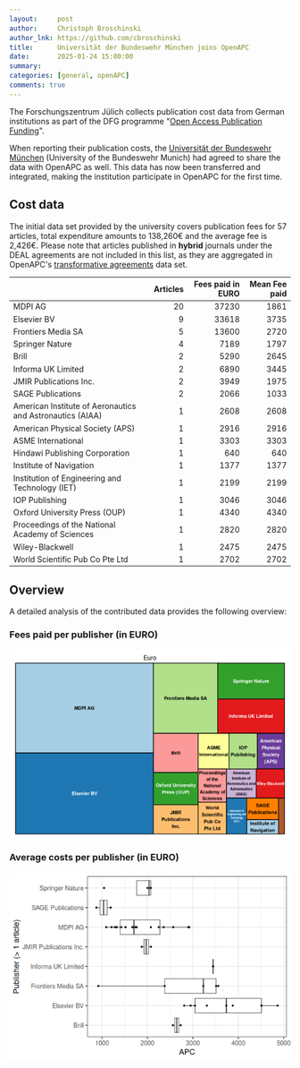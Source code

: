 ```yaml
---
layout:     post
author:     Christoph Broschinski
author_lnk: https://github.com/cbroschinski
title:      Universität der Bundeswehr München joins OpenAPC
date:       2025-01-24 15:00:00
summary:    
categories: [general, openAPC]
comments: true
---
```





The Forschungszentrum Jülich collects publication cost data from German institutions as part of the DFG programme "[Open Access Publication Funding](https://www.fz-juelich.de/en/zb/open-science/open-access/monitoring-dfg-oa-publication-funding)".

When reporting their publication costs, the [Universität der Bundeswehr München](https://www.unibw.de) (University of the Bundeswehr Munich) had agreed to share the data with OpenAPC as well. This data has now been transferred and integrated, making the institution participate in OpenAPC for the first time.



## Cost data



The initial data set provided by the university covers publication fees for 57 articles, total expenditure amounts to 138,260€ and the average fee is 2,426€. Please note that articles published in **hybrid** journals under the DEAL agreements are not included in this list, as they are aggregated in OpenAPC's [transformative agreements](https://github.com/OpenAPC/openapc-de/tree/master/data/transformative_agreements) data set.



|                                                          | Articles| Fees paid in EURO| Mean Fee paid|
|:---------------------------------------------------------|--------:|-----------------:|-------------:|
|MDPI AG                                                   |       20|             37230|          1861|
|Elsevier BV                                               |        9|             33618|          3735|
|Frontiers Media SA                                        |        5|             13600|          2720|
|Springer Nature                                           |        4|              7189|          1797|
|Brill                                                     |        2|              5290|          2645|
|Informa UK Limited                                        |        2|              6890|          3445|
|JMIR Publications Inc.                                    |        2|              3949|          1975|
|SAGE Publications                                         |        2|              2066|          1033|
|American Institute of Aeronautics and Astronautics (AIAA) |        1|              2608|          2608|
|American Physical Society (APS)                           |        1|              2916|          2916|
|ASME International                                        |        1|              3303|          3303|
|Hindawi Publishing Corporation                            |        1|               640|           640|
|Institute of Navigation                                   |        1|              1377|          1377|
|Institution of Engineering and Technology (IET)           |        1|              2199|          2199|
|IOP Publishing                                            |        1|              3046|          3046|
|Oxford University Press (OUP)                             |        1|              4340|          4340|
|Proceedings of the National Academy of Sciences           |        1|              2820|          2820|
|Wiley-Blackwell                                           |        1|              2475|          2475|
|World Scientific Pub Co Pte Ltd                           |        1|              2702|          2702|



## Overview

A detailed analysis of the contributed data provides the following overview:

### Fees paid per publisher (in EURO)

![plot of chunk tree_unibw_muenchen_2025_01_24_full](/figure/tree_unibw_muenchen_2025_01_24_full-1.png)

###  Average costs per publisher (in EURO)

![plot of chunk box_unibw_muenchen_2025_01_24_publisher_full](/figure/box_unibw_muenchen_2025_01_24_publisher_full-1.png)
